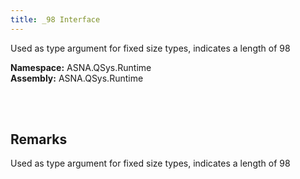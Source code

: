 ```yaml
---
title: _98 Interface
---
```


Used as type argument for fixed size types, indicates a length of 98

**Namespace:** ASNA.QSys.Runtime <br/>
**Assembly:** ASNA.QSys.Runtime

<br>
<br>

## Remarks

Used as type argument for fixed size types, indicates a length of 98

[//]: # ($$TODO: Complete the Remarks section.)

<br>
<br>

